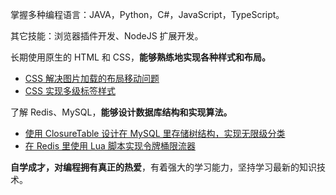 掌握多种编程语言：JAVA，Python，C#，JavaScript，TypeScript。

其它技能：浏览器插件开发、NodeJS 扩展开发。

长期使用原生的 HTML 和 CSS，**能够熟练地实现各种样式和布局。**
  - [CSS 解决图片加载的布局移动问题](https://blog.kaciras.com/article/15/preventing-content-reflow-from-lazy-loaded-images-by-pure-css)
  - [CSS 实现多级标签样式](https://blog.kaciras.com/article/5/implement-multi-level-label-styles-by-CSS)

了解 Redis、MySQL，**能够设计数据库结构和实现算法。**
  - [使用 ClosureTable 设计在 MySQL 里存储树结构，实现无限级分类](https://blog.kaciras.com/article/6/store-tree-in-database)
  - [在 Redis 里使用 Lua 脚本实现令牌桶限流器](https://blog.kaciras.com/article/13/implement-token-bucket-with-redis-and-lua)
  
**自学成才，对编程拥有真正的热爱**，有着强大的学习能力，坚持学习最新的知识技术。
